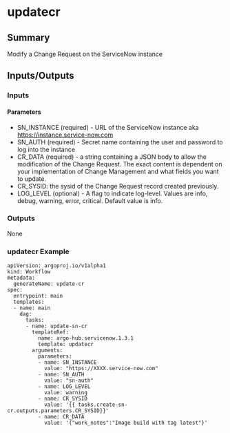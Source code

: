 # updatecr

## Summary
Modify a  Change Request on the ServiceNow instance

## Inputs/Outputs

### Inputs
#### Parameters
* SN_INSTANCE (required) - URL of the ServiceNow instance aka https://instance.service-now.com
* SN_AUTH (required) - Secret name containing the user and password to log into the instance
* CR_DATA (required) - a string containing a JSON body to allow the modification of the Change Request. The exact content is dependent on your implementation of Change Management and what fields you want to update.
* CR_SYSID: the sysid of the Change Request record created previously.
* LOG_LEVEL (optional) - A flag to indicate log-level. Values are info, debug, warning, error, critical. Default value is info.

### Outputs

None


### updatecr Example
```
apiVersion: argoproj.io/v1alpha1
kind: Workflow
metadata:
  generateName: update-cr
spec:
  entrypoint: main
  templates:
  - name: main
    dag:
      tasks:
      - name: update-sn-cr
        templateRef:
          name: argo-hub.servicenow.1.3.1
          template: updatecr
        arguments:
          parameters:
          - name: SN_INSTANCE
            value: "https://XXXX.service-now.com"
          - name: SN_AUTH
            value: "sn-auth"
          - name: LOG_LEVEL
            value: warning
          - name: CR_SYSID
            value: '{{ tasks.create-sn-cr.outputs.parameters.CR_SYSID}}'
          - name: CR_DATA
            value: '{"work_notes":"Image build with tag latest"}'
```
